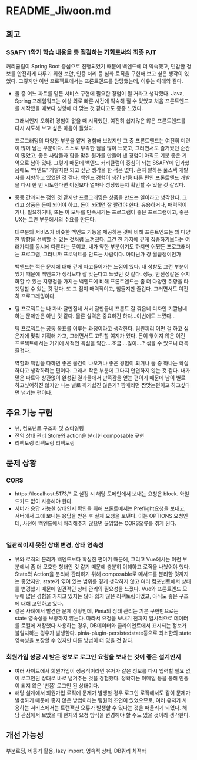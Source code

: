 # README_Jiwoon.md

## 회고

### SSAFY 1학기 학습 내용을 총 점검하는 기회로써의 최종 PJT

커리큘럼이 Spring Boot 중심으로 진행되었기 때문에 백엔드에 더 익숙했고, 민감한 정보를 안전하게 다루기 위한 보안, 인증 처리 등 심화 로직을 구현해 보고 싶은 생각이 있었다.
그렇지만 이번 프로젝트에서는 프론트엔드를 담당했는데, 이유는 아래와 같다.

- 둘 중 어느 파트를 맡든 서비스 구현에 필요한 경험이 될 거라고 생각했다.
  Java, Spring 프레임워크는 예상 외로 빠른 시간에 익숙해 질 수 있었고 처음 프론트엔드를 시작했을 때보다 성향에 더 맞는 것 같다고도 종종 느꼈다.

  그래서인지 오히려 경험이 없을 때 시작했던, 여전히 쉽지많은 않은 프론트엔드를 다시 시도해 보고 싶은 마음이 들었다.

  프로그래밍의 다양한 부분을 얕게 경험해 보았지만 그 중 프론트엔드는 여전히 미련이 많이 남는 부분이다. 스스로 부족한 점을 많이 느꼈고, 그러면서도 즐거웠던 순간이 많았고, 좋은 사람들과 합을 맞춰 뭔가를 만들어 낸 경험이 아직도 기분 좋은 기억으로 남아 있다.
  그렇기 때문에 백엔드 커리큘럼이 중심이 되는 SSAFY에 입과했음에도 '백엔드' 개발자만 되고 싶단 생각을 한 적은 없다. 흔히 말하는 풀스택 개발자를 지향하고 있었던 것 같다.
  백엔드 경험이 생긴 만큼 다른 편인 프론트엔드 개발을 다시 한 번 시도한다면 이전보다 얼마나 성장했는지 확인할 수 있을 것 같았다.

- 종종 간과되는 점인 것 같지만 프로그래밍은 상품을 만드는 일이라고 생각한다. 그리고 상품은 돈이 되어야 하고, 돈이 되려면 잘 팔려야 한다.
  유용하거나, 매력적이거나, 필요하거나, 또는 이 모두를 만족시키는 프로그램이 좋은 프로그램이고, 좋은 UX는 그런 부분에서의 수요를 만든다.
  
  대부분의 서비스가 비슷한 백엔드 기능을 제공하는 것에 비해 프론트엔드는 꽤 다양한 방향을 선택할 수 있는 것처럼 느껴졌다.
  그건 한 가지에 깊게 집중하기보다는 여러가지를 동시에 다룬다는 뜻이고, 내가 약한 부분이기도 하지만 어쨌든 프로그래머는 프로그램, 그러니까 프로덕트를 만드는 사람이다. 아아닌가 걍 월급쟁이인가

  백엔드는 적은 문제에 대해 깊게 파고들어가는 느낌이 있다. 내 성향도 그런 부분이 있기 때문에 백엔드가 생각보다 잘 맞는다고 느꼈던 것 같다.
  성능, 안전성같은 수치화할 수 있는 지향점을 가지는 백엔드에 비해 프론트엔드는 좀 더 다양한 취향을 타겟팅할 수 있는 것 같다. 또 그 점이 매력적이고, 힘들지만 즐겁다. 그러면서도 여전히 프로그래밍이다.

- 팀 프로젝트는 나 자바 잘만집네 서버 잘만듭네 프론트 잘 깎읍네 디자인 기깔납네 하는 문제만은 아닌 것 같다. 물론 실력은 중요하긴 하다...이번에도 느꼈다...

  팀 프로젝트는 공동 목표를 이루는 과정이라고 생각한다. 팀원끼리 어떤 걸 하고 싶은지에 맞춰 기획해 가고, 그러면서도 고민할 여지가 있다. 돈이 엮이지 않은 이런 프로젝트에서는 거기에 사적인 욕심을 약간....조금....많이....? 섞을 수 있으니 더욱 즐겁다.

  역할과 책임을 다하면 좋은 물건이 나오거나 좋은 경험이 되거나 둘 중 하나는 확실하다고 생각하려는 편이다. 그래서 작은 부분에 그다지 연연하지 않는 것 같다. 내가 맡은 파트와 상관없이 완성된 결과물에서 만족감을 얻는 편이기 때문에 남이 별로 하고싶어하진 않지만 나는 별로 하기싫진 않은거? 짬때리면 짬맞는편이고 하고싶다면 넘기는 편이다.

## 주요 기능 구현

- 뷰, 컴포넌트 구조화 및 스타일링
- 전역 상태 관리 Store와 action을 분리한 composable 구현
- 리팩토링 리팩토링 리팩토링

## 문제 상황

### CORS
- https://localhost:5173/\* 로 설정 시 해당 도메인에서 보내는 요청은 block. 와일드카드 없이 사용해야 한다.
- 서버가 응답 가능한 상태인지 확인을 위해 프론트에서는 Preflight요청을 보내고, 서버에서 그에 보내는 응답을 받은 후 실제 요청을 보낸다. 이는 OPTIONS 요청인데, 사전에 백엔드에서 처리해주지 않으면 끊임없는 CORS오류를 겪게 된다.
```JAVA
``` 

### 일관적이지 못한 상태 변경, 상태 영속성
- 뷰와 로직의 분리가 백엔드보다 확실한 편이기 때문에, 그리고 Vue에서는 이런 부분에서 좀 더 모호한 형태인 것 같기 때문에 충분히 이해하고 로직을 나눴어야 했다. State와 Action을 분리해 관리하기 위해 composable로 메서드를 분리한 것까지는 좋았지만, state가 엮여 있는 범위를 깊게 생각하지 않고 여러 컴포넌트에서 상태를 변경했기 때문에 일관적인 상태 관리의 필요성을 느꼈다. Vue와 프론트엔드 모두에 많은 경험을 가지고 있지는 않아 쉽지 않은 리팩토링이었고, 아직도 좋은 구조에 대해 고민하고 있다.
- 같은 사례에서 발견한 문제 상황인데, Pinia의 상태 관리는 기본 구현만으로는 state 영속성을 보장하지 않는다. 따라서 요청을 보내기 전까지 일시적으로 데이터를 로컬에 저장했다 사용하는 경우, DB데이터와 클라이언트에서 표시되는 정보가 불일치하는 경우가 발생한다. pinia-plugin-persistedstate등으로 최소한의 state 영속성을 보장할 수 있지만 다른 방법이 더 있을 것 같다.

### 회원가입 성공 시 받은 정보로 로그인 요청을 보내는 것이 좋은 설계인지
- 여러 사이트에서 회원가입이 성공적이라면 유저가 같은 정보를 다시 입력할 필요 없이 로그인된 상태로 바로 넘겨주는 것을 경험했다. 정확히는 이메일 등을 통해 인증이 되지 않은 '반쯤' 로그인 된 상태이다.
- 해당 설계에서 회원가입 로직에 문제가 발생할 경우 로그인 로직에서도 같이 문제가 발생하기 때문에 좋지 않은 방법이라는 팀원의 조언이 있었으므로, 여러 유저가 사용하는 서비스에서는 트랜잭션 오류가 발생할 수 있다는 것을 떠올리게 되었다. 해당 관점에서 보았을 때 현재의 요청 방식을 변경해야 할 수도 있을 것이라 생각한다.


## 개선 가능성

부분로딩, 비동기 활용, lazy import, 영속적 상태, DB쿼리 최적화
